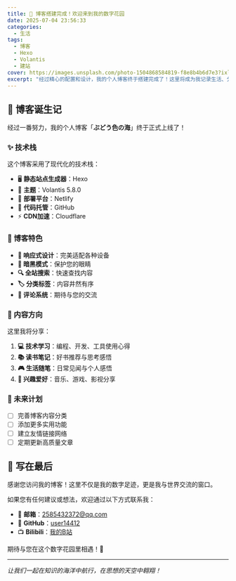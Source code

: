 ```yaml
---
title: 🎉 博客搭建完成！欢迎来到我的数字花园
date: 2025-07-04 23:56:33
categories: 
  - 生活
tags:
  - 博客
  - Hexo
  - Volantis
  - 建站
cover: https://images.unsplash.com/photo-1504868584819-f8e8b4b6d7e3?ixlib=rb-4.0.3&ixid=M3wxMjA3fDB8MHxwaG90by1wYWdlfHx8fGVufDB8fHx8fA%3D%3D&auto=format&fit=crop&w=2076&q=80
excerpt: "经过精心的配置和设计，我的个人博客终于搭建完成了！这里将成为我记录生活、分享思考、展示创作的数字花园。"
---
```


## 🎊 博客诞生记

经过一番努力，我的个人博客「**ぶどう色の海**」终于正式上线了！

### ✨ 技术栈

这个博客采用了现代化的技术栈：

- 🖥️ **静态站点生成器**：Hexo
- 🎨 **主题**：Volantis 5.8.0
- 🚀 **部署平台**：Netlify
- 🔗 **代码托管**：GitHub
- ⚡ **CDN加速**：Cloudflare

### 🌟 博客特色

- **📱 响应式设计**：完美适配各种设备
- **🌙 暗黑模式**：保护您的眼睛
- **🔍 全站搜索**：快速查找内容
- **🏷️ 分类标签**：内容井然有序
- **💬 评论系统**：期待与您的交流

### 📝 内容方向

这里我将分享：

1. **💻 技术学习**：编程、开发、工具使用心得
2. **📚 读书笔记**：好书推荐与思考感悟
3. **🎮 生活随笔**：日常见闻与个人感悟
4. **🎵 兴趣爱好**：音乐、游戏、影视分享

### 🎯 未来计划

- [ ] 完善博客内容分类
- [ ] 添加更多实用功能
- [ ] 建立友情链接网络
- [ ] 定期更新高质量文章

## 💭 写在最后

感谢您访问我的博客！这里不仅是我的数字足迹，更是我与世界交流的窗口。

如果您有任何建议或想法，欢迎通过以下方式联系我：

- 📧 **邮箱**：[2585432372@qq.com](mailto:2585432372@qq.com)
- 🐙 **GitHub**：[user14412](https://github.com/user14412)
- 📺 **Bilibili**：[我的B站](https://space.bilibili.com)

期待与您在这个数字花园里相遇！🌸

---

*让我们一起在知识的海洋中航行，在思想的天空中翱翔！*
